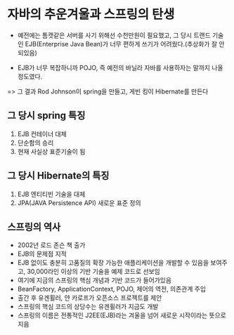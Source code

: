 # 자바의 추운겨울과 스프링의 탄생

- 예전에는 톰캣같은 서버를 사기 위해선 수천만원이 필요했고, 그 당시 트랜드 기술인 EJB(Enterprise Java Bean)가 너무 편하게 쓰기가 어려웠다.(추상화가 잘 안되있음)

- EJB가 너무 복잡하니까 POJO, 즉 예전의 바닐라 자바를 사용하자는 말까지 나올정도였다.

=> 그 결과 Rod Johnson이 spring을 만들고, 게빈 킹이 Hibernate를 만든다

## 그 당시 spring 특징
1. EJB 컨테이너 대체
2. 단순함의 승리
3. 현재 사실상 표준기술이 됨

## 그 당시 Hibernate의 특징
1. EJB 엔티티빈 기술을 대체
2. JPA(JAVA Persistence API) 새로운 표준 정의

## 스프링의 역사

- 2002년 로드 존슨 책 출가
- EJB의 문제점 지적
- EJB 없이도 충분히 고품질의 확장 가능한 애플리케이션을 개발할 수 있음을 보여주고, 30,000라인 이상의 기반 기술을 예제 코드로 선보임
- 여기에 지금의 스프링의 핵심 개념과 기반 코드가 들어가있음
- BeanFactory, ApplicationContext, POJO, 제어의 역전, 의존관계 주입
- 출간 후 유겐휠러, 얀 카로프가 오픈소스 프로젝트를 제안
- 스프링의 핵심 코드의 상당수는 유겐휠러가 지금도 개발
- 스프링의 이름은 전통적인 J2EE(EJB)라는 겨울을 넘어 새로운 시작이라는 뜻으로 지음